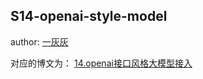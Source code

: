 ## S14-openai-style-model

author: [一灰灰](https://www.hhui.top/)

对应的博文为： [14.openai接口风格大模型接入](../docs/13.支持MCP%20Client的AI对话实现.md)
